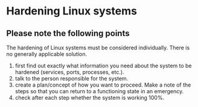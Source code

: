 # Hardening Linux systems

## Please note the following points

The hardening of Linux systems must be considered individually. There is no generally applicable solution.

1. first find out exactly what information you need about the system to be hardened (services, ports, processes, etc.).
2. talk to the person responsible for the system.
3. create a plan/concept of how you want to proceed. Make a note of the steps so that you can return to a functioning state in an emergency.
4. check after each step whether the system is working 100%.